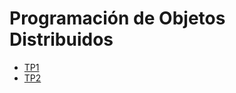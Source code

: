 # Programación de Objetos Distribuidos
- [TP1](https://github.com/AgustinRoca/POD-TP1)
- [TP2](https://github.com/AgustinRoca/POD-TP2)
